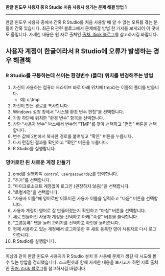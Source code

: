 __한글 윈도우 사용자 중 R Studio 처음 사용시 생기는 문제 해결 방법 1__

------

한글 윈도우 사용자 중에서 간혹 R Studio를 처음 사용할 때 알 수 없는 오류를 겪는 분들이 간혹 있습니다. 최근 R 관련 블로그에서 문제해결 방법 한 가지를 보게되어 이 곳에도 올립니다. 자세한 내용은 원 자료 출처인 [출처: itisik 블로그](https://itisik.tistory.com/28)를 참고하시길 바랍니다.

## 사용자 계정이 한글이라서 R Studio에 오류가 발생하는 경우 해결책

### R Studio를 구동하는데 쓰이는 환경변수 (폴더) 위치를 변경해주는 방법

1. 자신이 사용하는 컴퓨터 드라이브 바로 아래 위치에 tmp라는 이름의 폴더를 만듭니다. 
    * 예) c:\tmp
2. 자신이 만든 경로를 복사합니다.
3. Windows 설정 창에서 "시스템 환경 변수 편집"을 선택합니다.
4. 가장 하단에 위치한 "환경 변수" 항목을 선택합니다.
5. 상단 "사용자 변수" 박스에서 변수명 "TMP"를 찾아 선택하고 "편집" 버튼을 선택합니다. 
6. 변수 값에 2번에서 복사한 경로를 붙여넣고 "확인" 버튼을 누릅니다. 
7. 다시 편집된 결과를 확인하고 "확인" 버튼을 누릅니다.
8. R Studio를 실행합니다.

### 영어로만 된 새로운 계정 만들기

1. cmd를 실행하여 `control userpasswords2`를 입력합니다.
2. "추가"를 선택합니다. 
3. "마이크로소프트 계정없이 로그인 (권장하지 않음)"을 선택합니다.
4. "로컬계정"을 선택합니다.
5. "사용자 이름"에 영어로만 이루어진 사용자 이름을 입력하고 "다음" 버튼을 선택합니다.
6. 사용자 계정이 영어로 잘 만들어졌는지 확인하고 "마침" 버튼을 선택합니다.
7. 새로 만들어진 사용자 계정을 선택하고 아래 "속성" 버튼을 클릭합니다.
8. "그룹등록" 탭을 눌러 관리자를 선택하고 확인을 눌러줍니다.
9. 현재 사용하고 있는 계정에서 로그아웃한 후 새로 등록한 영어 사용자로 다시 로그인합니다.
10. R Studio를 실행합니다.

------

이상과 같이 한글 윈도우 사용자가 R Studio 설치 후 사용에 문제가 생길 때 시도해 볼 수 있는 방밥을 정리했습니다. 스크린샷과 함께 자세한 내용을 보시고자 하면 자료 출처인 [출처: itisik 블로그](https://itisik.tistory.com/28)를 참고하시길 바랍니다.  
 
